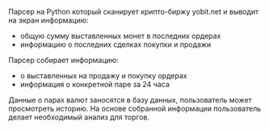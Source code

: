Парсер на Python который сканирует крипто-биржу yobit.net и выводит на экран информацию:
- общую сумму выставленных монет в последних ордерах
- информацию о последних сделках покупки и продажи

Парсер собирает информацию:
- о выставленных на продажу и покупку ордерах
- информация о конкретной паре за 24 часа

Данные о парах валют заносятся в базу данных, пользователь может просмотреть историю.
На основе собранной информации пользователь делает необходимый анализ для торгов.